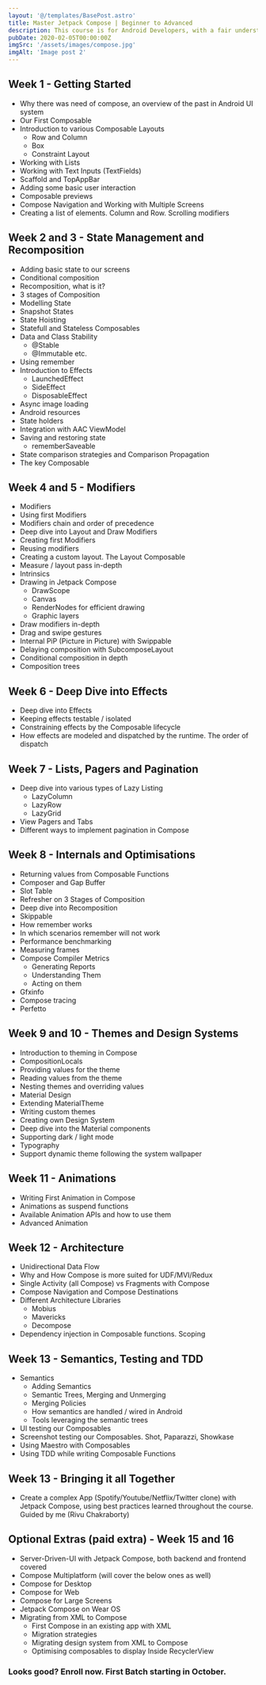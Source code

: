 ```yaml
---
layout: '@/templates/BasePost.astro'
title: Master Jetpack Compose | Beginner to Advanced
description: This course is for Android Developers, with a fair understanding of Android basics,  Architecture patterns, etc. We’ll start with an introduction to Jetpack Compose, and how to use it, and slowly we’ll move on to the advanced stuff, and learn the internal workings of Jetpack Compose, and performance optimizations. We’ll do theoretical as well as hands-on.
pubDate: 2020-02-05T00:00:00Z
imgSrc: '/assets/images/compose.jpg'
imgAlt: 'Image post 2'
---
```

## Week 1 - Getting Started
- Why there was need of compose, an overview of the past in Android UI system
- Our First Composable
- Introduction to various Composable Layouts 
  - Row and Column 
  - Box 
  - Constraint Layout
- Working with Lists 
- Working with Text Inputs (TextFields)
- Scaffold and TopAppBar 
- Adding some basic user interaction 
- Composable previews 
- Compose Navigation and Working with Multiple Screens 
- Creating a list of elements. Column and Row. Scrolling modifiers
## Week 2 and 3 - State Management and Recomposition
- Adding basic state to our screens 
- Conditional composition 
- Recomposition, what is it? 
- 3 stages of Composition 
- Modelling State 
- Snapshot States 
- State Hoisting 
- Statefull and Stateless Composables 
- Data and Class Stability 
  - @Stable
  - @Immutable etc.
- Using remember 
- Introduction to Effects 
  - LaunchedEffect 
  - SideEffect 
  - DisposableEffect 
- Async image loading 
- Android resources 
- State holders 
- Integration with AAC ViewModel 
- Saving and restoring state 
  - rememberSaveable 
- State comparison strategies and Comparison Propagation 
- The key Composable
## Week 4 and 5 - Modifiers
- Modifiers 
- Using first Modifiers 
- Modifiers chain and order of precedence 
- Deep dive into Layout and Draw Modifiers 
- Creating first Modifiers 
- Reusing modifiers 
- Creating a custom layout. The Layout Composable 
- Measure / layout pass in-depth 
- Intrinsics 
- Drawing in Jetpack Compose 
  - DrawScope
  - Canvas 
  - RenderNodes for efficient drawing 
  - Graphic layers 
- Draw modifiers in-depth 
- Drag and swipe gestures 
- Internal PiP (Picture in Picture) with Swippable 
- Delaying composition with SubcomposeLayout 
- Conditional composition in depth 
- Composition trees
## Week 6 - Deep Dive into Effects
- Deep dive into Effects 
- Keeping effects testable / isolated 
- Constraining effects by the Composable lifecycle 
- How effects are modeled and dispatched by the runtime. The order of dispatch
## Week 7 - Lists, Pagers and Pagination
- Deep dive into various types of Lazy Listing 
  - LazyColumn 
  - LazyRow 
  - LazyGrid 
- View Pagers and Tabs 
- Different ways to implement pagination in Compose
## Week 8 - Internals and Optimisations
- Returning values from Composable Functions 
- Composer and Gap Buffer 
- Slot Table 
- Refresher on 3 Stages of Composition 
- Deep dive into Recomposition 
- Skippable 
- How remember works 
- In which scenarios remember will not work 
- Performance benchmarking 
- Measuring frames 
- Compose Compiler Metrics 
  - Generating Reports 
  - Understanding Them 
  - Acting on them 
- Gfxinfo 
- Compose tracing
- Perfetto
## Week 9 and 10 - Themes and Design Systems
- Introduction to theming in Compose
- CompositionLocals
- Providing values for the theme
- Reading values from the theme
- Nesting themes and overriding values
- Material Design
- Extending MaterialTheme
- Writing custom themes
- Creating own Design System
- Deep dive into the Material components
- Supporting dark / light mode
- Typography
- Support dynamic theme following the system wallpaper
## Week 11 - Animations
- Writing First Animation in Compose
- Animations as suspend functions
- Available Animation APIs and how to use them
- Advanced Animation
## Week 12 - Architecture
- Unidirectional Data Flow
- Why and How Compose is more suited for UDF/MVI/Redux
- Single Activity (all Compose) vs Fragments with Compose
- Compose Navigation and Compose Destinations
- Different Architecture Libraries
  - Mobius
  - Mavericks
  - Decompose
- Dependency injection in Composable functions. Scoping
## Week 13 - Semantics, Testing and TDD
- Semantics
  - Adding Semantics
  - Semantic Trees, Merging and Unmerging
  - Merging Policies
  - How semantics are handled / wired in Android
  - Tools leveraging the semantic trees
- UI testing our Composables
- Screenshot testing our Composables. Shot, Paparazzi, Showkase
- Using Maestro with Composables
- Using TDD while writing Composable Functions
## Week 13 - Bringing it all Together
- Create a complex App (Spotify/Youtube/Netflix/Twitter clone) with Jetpack Compose, using best practices learned throughout the course. Guided by me (Rivu Chakraborty)

## Optional Extras (paid extra) - Week 15 and 16
- Server-Driven-UI with Jetpack Compose, both backend and frontend covered
- Compose Multiplatform (will cover the below ones as well)
- Compose for Desktop
- Compose for Web
- Compose for Large Screens
- Jetpack Compose on Wear OS
- Migrating from XML to Compose 
  - First Compose in an existing app with XML
  - Migration strategies
  - Migrating design system from XML to Compose
  - Optimising composables to display Inside RecyclerView

### Looks good? Enroll now. First Batch starting in October.



